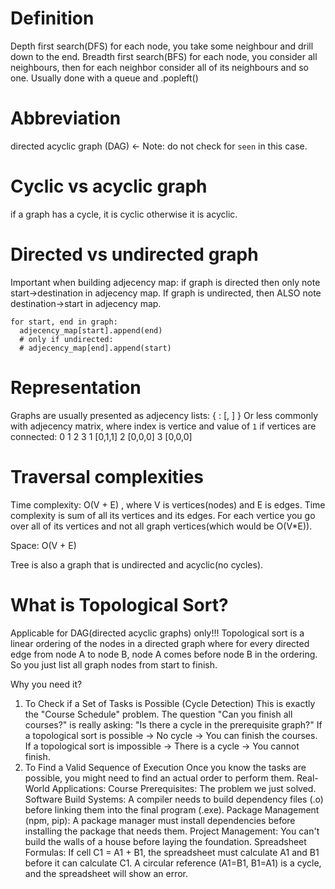 # Definition
Depth first search(DFS) for each node, you take some neighbour and drill down to the end.
Breadth first search(BFS) for each node, you consider all neighbours, then for each neighbor consider all of its neighbours and so one. Usually done with a queue and .popleft()

# Abbreviation
directed acyclic graph (DAG) <- Note: do not check for `seen` in this case.

# Cyclic vs acyclic graph
if a graph has a cycle, it is cyclic otherwise it is acyclic.

# Directed vs undirected graph
Important when building adjecency map: 
if graph is directed then only note start->destination in adjecency map.
If graph is undirected, then ALSO note destination->start in adjecency map.
```
for start, end in graph:
  adjecency_map[start].append(end)
  # only if undirected:
  # adjecency_map[end].append(start)
```

# Representation
Graphs are usually presented as adjecency lists:
{
  <vertice1>: [<vertice2>, <vertice3>]
}
Or less commonly with adjecency matrix, where index is vertice and value of `1` if vertices are connected:
0  1 2 3
1 [0,1,1]
2 [0,0,0]
3 [0,0,0]

# Traversal complexities
Time complexity: O(V + E) , where V is vertices(nodes) and E is edges. Time complexity is sum of all its vertices and its edges. For each vertice you go over all of its vertices and not all graph vertices(which would be O(V*E)).

Space: O(V + E)


Tree is also a graph that is undirected and acyclic(no cycles).


# What is Topological Sort?
Applicable for DAG(directed acyclic graphs) only!!!
Topological sort is a linear ordering of the nodes in a directed graph where for every directed edge from node A to node B, node A comes before node B in the ordering.
So you just list all graph nodes from start to finish.

Why you need it?
1. To Check if a Set of Tasks is Possible (Cycle Detection)
This is exactly the "Course Schedule" problem. The question "Can you finish all courses?" is really asking: "Is there a cycle in the prerequisite graph?"
If a topological sort is possible → No cycle → You can finish the courses.
If a topological sort is impossible → There is a cycle → You cannot finish.
2. To Find a Valid Sequence of Execution
Once you know the tasks are possible, you might need to find an actual order to perform them.
Real-World Applications:
Course Prerequisites: The problem we just solved.
Software Build Systems: A compiler needs to build dependency files (.o) before linking them into the final program (.exe).
Package Management (npm, pip): A package manager must install dependencies before installing the package that needs them.
Project Management: You can't build the walls of a house before laying the foundation.
Spreadsheet Formulas: If cell C1 = A1 + B1, the spreadsheet must calculate A1 and B1 before it can calculate C1. A circular reference (A1=B1, B1=A1) is a cycle, and the spreadsheet will show an error.